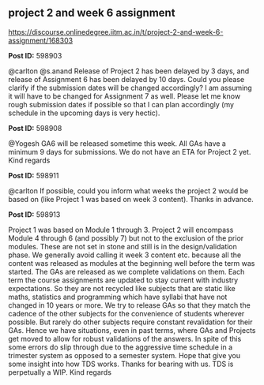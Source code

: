 ## project 2 and week 6 assignment
https://discourse.onlinedegree.iitm.ac.in/t/project-2-and-week-6-assignment/168303


**Post ID:** 598903

@carlton @s.anand
Release of Project 2 has been delayed by 3 days, and release of Assignment 6 has been delayed by 10 days.
Could you please clarify if the submission dates will be changed accordingly? I am assuming it will have to be changed for Assignment 7 as well.
Please let me know rough submission dates if possible so that I can plan accordingly (my schedule in the upcoming days is very hectic).

**Post ID:** 598908

@Yogesh GA6 will be released sometime this week. All GAs have a minimum 9 days for submissions.
We do not have an ETA for Project 2 yet.
Kind regards

**Post ID:** 598911

@carlton
If possible, could you inform what weeks the project 2 would be based on (like Project 1 was based on week 3 content). Thanks in advance.

**Post ID:** 598913

Project 1 was based on Module 1 through 3.
Project 2 will encompass Module 4 through 6 (and possibly 7) but not to the exclusion of the prior modules. These are not set in stone and still is in the design/validation phase.
We generally avoid calling it week 3 content etc. because all the content was released as modules at the beginning well before the term was started.
The GAs are released as we complete validations on them. Each term the course assignments are updated to stay current with industry expectations. So they are not recycled like subjects that are static like maths, statistics and programming which have syllabi that have not changed in 10 years or more.
We try to release GAs so that they match the cadence of the other subjects for the convenience of students wherever possible. But rarely do other subjects require constant revalidation for their GAs.
Hence we have situations, even in past terms, where GAs and Projects get moved to allow for robust validations of the answers. In spite of this some errors do slip through due to the aggressive time schedule in a trimester system as opposed to a semester system.
Hope that give you some insight into how TDS works.
Thanks for bearing with us. TDS is perpetually a WIP.
Kind regards
